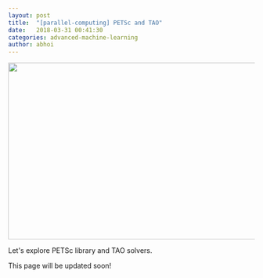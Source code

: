 ```yaml
---
layout: post
title:  "[parallel-computing] PETSc and TAO"
date:   2018-03-31 00:41:30
categories: advanced-machine-learning
author: abhoi
---
```


<center><img src="https://i.ytimg.com/vi/q7sgzDH1cR8/maxresdefault.jpg" width="640" height="360" /></center>

Let's explore PETSc library and TAO solvers.

This page will be updated soon!
